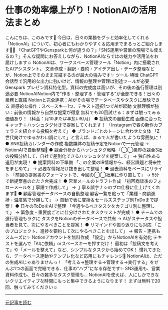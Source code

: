 # 仕事の効率爆上がり！NotionAIの活用法まとめ

こんにちは、このみです🌸
今日は、日々の業務をグッと効率化してくれる「NotionAI」について、初心者にもわかりやすく＆応用までまるっとご紹介します📝✨
「ChatGPTやGensparkと何が違うの？」「SNS運用や営業の現場でも使えるの？」そんな疑問にお答えしながら、NotionAIならではの魅力や活用法をお届けします☺️
NotionAIは、ワークスペース管理ツール「Notion」内に搭載されたAIアシスタント。 文章作成・翻訳・要約・アイデア出し・データ整理などが、Notion上でそのまま完結するのが最大の強みです✨
ツール 特徴 ChatGPT 会話型で汎用的な出力に強いけど、情報の整理や管理は別途ツールが必要 Genspark プレゼン資料特化型。資料の完成度は高いが、その後の進行管理は別途必要 NotionAINotion内で"作る・整理する・管理する"が全部できる！日々の業務と直結
Notionと完全連携：AIがその場でデータベースやタスクに反映できる
直感的な操作：スペースキー1つ、テキスト選択1つでAIが起動
文脈理解が強い：前後の情報から自然な提案が得意
無料でも20回試せる：まずは触ってみる価値あり！（料金：月$10または年払い$8/月）
● 投稿文の自動生成
画像に合ったキャッチ＋ハッシュタグ付きで提案してくれます！
「Instagramで春の新作カフェラテを紹介する投稿を考えて」
● ブランドごとのトーンに合わせた文体
「Z世代向けでゆるかわ口調にして」と言えば、まるで人が書いたような雰囲気に！
● SNS投稿カレンダーの作成
複数媒体の投稿予定をNotionで一元管理 → NotionAIで自動整理📅
● 競合分析からハッシュタグ戦略
「◯◯業界の競合3社の投稿分析して、自社で差別化できるハッシュタグを提案して」 → 独自性ある運用が実現！
● 提案資料の下準備
「この企業のIR情報から、経営課題と将来性をまとめて」 → 必要な情報だけ抜き出して整理！
● 過去資料をベースにリライト
「前回の提案書のフォーマットで、今回の◯◯社用に作り直して」 → 5分で新提案書のたたき台完成！
● 営業メールのドラフト作成
「初回商談後のフォローメールを丁寧語で作成して」 → 丁寧＆誤字ナシのプロ仕様に仕上げてくれます📨
● 顧客管理データベースの自動整理
顧客一覧を貼って「業種・商談進捗・温度感で分類して」 → 自動で表に変換＆セールスステップ別ToDoまで提案！
● 日々のToDoをAIで整理
「今週やるべきタスクをカテゴリ別に整理して」 → 緊急度・重要度ごとに仕分けされたタスクリストが完成！
● チームでの進行管理もラクに
タスクをNotionのデータベースで共有 → AIがステータスや担当者を見て、次にやるべきことを提案！
● リマインドや振り返りにも対応
「このプロジェクト、進捗を要約して次にやるべきことを出して」 → 報告・連携もスムーズに✨
Notionアカウントを無料作成
「設定」からNotionAIを有効化
テキストを選んで「AIに依頼」orスペースキーを押すだけ！
最初は「投稿文を考えて」や「メールを整えて」など、シンプルなタスクから始めてOK！
慣れてきたら、データベース連動やテンプレ化など応用にもチャレンジ💪
NotionAIは、ただの生成AIじゃありませんっ！
「考える→整理する→管理する→実行する」をぜんぶ1つの画面で完結できる、仕事の“ハブ”になる存在です✨
SNS運用も、営業資料作成も、日々の雑多なタスク管理も… NotionAIを使えば、人にしかできないクリエイティブな時間にもっと集中できるようになります！
まずは無料で20回、触ってみてください☺️

---

[元記事を読む](https://note.com/konomi_aisensei/n/n9ab13f8be1e3)